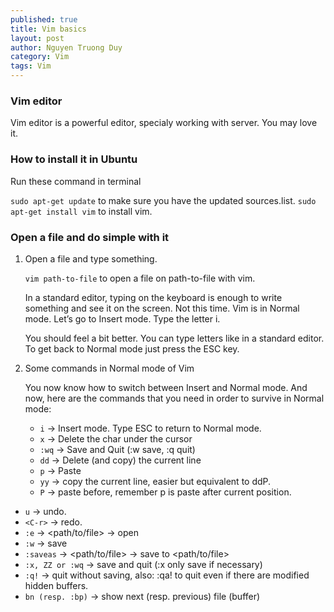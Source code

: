 ```yaml
---
published: true
title: Vim basics
layout: post
author: Nguyen Truong Duy
category: Vim
tags: Vim
---
```


### Vim editor
Vim editor is a powerful editor, specialy working with server. You may love it.

### How to install it in Ubuntu
Run these command in terminal

```	sudo apt-get update	``` to make sure you have the updated sources.list. 
```	sudo apt-get install vim ``` to install vim.

### Open a file and do simple with it

1. Open a file and type something.

	``` vim path-to-file ``` to open a file on path-to-file with vim.

	In a standard editor, typing on the keyboard is enough to write something and see it on the screen. Not this time. Vim is in Normal mode. Let’s go to Insert mode. Type the letter i.

	You should feel a bit better. You can type letters like in a standard editor. To get back to Normal mode just press the ESC key.

2. Some commands in Normal mode of Vim

	You now know how to switch between Insert and Normal mode. And now, here are the commands that you need in order to survive in Normal mode:

	*	``` i ``` → Insert mode. Type ESC to return to Normal mode.
	* ``` x ``` → Delete the char under the cursor
	* ``` :wq ``` → Save and Quit (:w save, :q quit)
	* ``` dd ``` → Delete (and copy) the current line
	* ``` p ``` → Paste
	* ``` yy ``` → copy the current line, easier but equivalent to ddP.
	* ``` P ``` → paste before, remember p is paste after current position.
  * ``` u ``` → undo.
  * ``` <C-r> ``` → redo.
  * ``` :e ``` → <path/to/file> → open
  * ``` :w ``` → save
  * ``` :saveas ``` → <path/to/file> → save to <path/to/file>
  * ``` :x, ZZ or :wq ``` → save and quit (:x only save if necessary)
  * ``` :q! ``` → quit without saving, also: :qa! to quit even if there are modified hidden buffers.
  * ``` bn (resp. :bp) ``` → show next (resp. previous) file (buffer)

